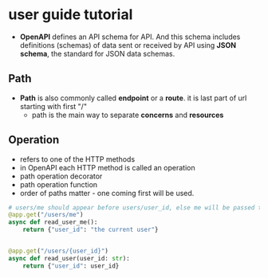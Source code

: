 # user guide tutorial

- **OpenAPI** defines an API schema for API. And this schema includes definitions (schemas) of data sent or received by API using **JSON schema**, the standard for JSON data schemas.

## Path
- **Path** is also commonly called **endpoint** or a **route**. it is last part of url starting with first "/"
  - path is the main way to separate **concerns** and **resources**

## Operation

- refers to one of the HTTP methods
- in OpenAPI each HTTP method is called an operation
- path operation decorator
- path operation function
- order of paths matter - one coming first will be used.

``` python
# users/me should appear before users/user_id, else me will be passed to user_id and users/me will never be called
@app.get("/users/me")
async def read_user_me():
    return {"user_id": "the current user"}


@app.get("/users/{user_id}")
async def read_user(user_id: str):
    return {"user_id": user_id}
```
